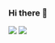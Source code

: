 ### Hi there 👋

<!--
**Kimdumpling/kimdumpling** is a ✨ _special_ ✨ repository because its `README.md` (this file) appears on your GitHub profile.


Here are some ideas to get you started:

- 🔭 I’m currently working on ...
- 🌱 I’m currently learning ...
- 👯 I’m looking to collaborate on ...
- 🤔 I’m looking for help with ...
- 💬 Ask me about ...
- 📫 How to reach me: ...
- 😄 Pronouns: ...
- ⚡ Fun fact: ...
-->

<img src="https://blog.naver.com/gasna2000/222907370065-E4405F?style=for-the-badge&logo=Instagram&logoColor=white">
<img src="https://img.shields.io/badge/Python-#ECD53F?style=for-the-badge&logo=Instagram&logoColor=white">
